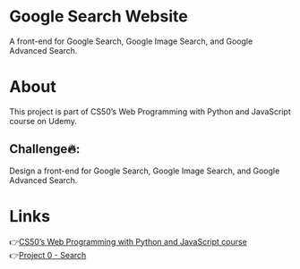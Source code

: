 # Google Search Website
A front-end for Google Search, Google Image Search, and Google Advanced Search.

# About

This project is part of CS50’s Web Programming with Python and JavaScript course on Udemy. 

## Challenge🔥: 
Design a front-end for Google Search, Google Image Search, and Google Advanced Search.

# Links

👉[CS50’s Web Programming with Python and JavaScript course](https://www.edx.org/course/cs50s-web-programming-with-python-and-javascript)
<br>
👉[Project 0 - Search](https://cs50.harvard.edu/web/2020/projects/0/)

